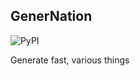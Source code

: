 ## GenerNation
![PyPI](https://img.shields.io/pypi/v/GenerNation?style=flat-square)

Generate fast, various things

